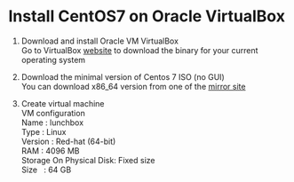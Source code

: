 # Install CentOS7 on Oracle VirtualBox

1. Download and install Oracle VM VirtualBox <br>
Go to VirtualBox [website](https://www.virtualbox.org) to download the binary for your current operating system

2. Download the minimal version of Centos 7 ISO (no GUI)  <br>
You can download x86_64 version from one of the [mirror site](http://isoredirect.centos.org/centos/7/isos/x86_64)

3. Create virtual machine <br>
VM configuration <br>
Name   : lunchbox <br>
Type   : Linux <br>
Version : Red-hat (64-bit) <br> 
RAM : 4096 MB <br>
Storage On Physical Disk: Fixed size <br>
Size &nbsp; : 64 GB 

